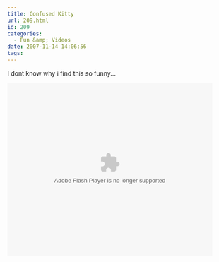 ```yaml
---
title: Confused Kitty
url: 209.html
id: 209
categories:
  - Fun &amp; Videos
date: 2007-11-14 14:06:56
tags:
---
```


I dont know why i find this so funny...

<embed width="464" height="392" type="application/x-shockwave-flash" src="https://embed.break.com/Mzk4MjUz"></embed>

